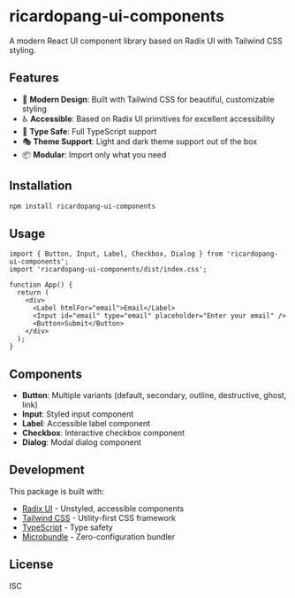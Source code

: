 # ricardopang-ui-components

A modern React UI component library based on Radix UI with Tailwind CSS styling.

## Features

- 🎨 **Modern Design**: Built with Tailwind CSS for beautiful, customizable styling
- ♿ **Accessible**: Based on Radix UI primitives for excellent accessibility
- 🎯 **Type Safe**: Full TypeScript support
- 🎭 **Theme Support**: Light and dark theme support out of the box
- 📦 **Modular**: Import only what you need

## Installation

```bash
npm install ricardopang-ui-components
```

## Usage

```tsx
import { Button, Input, Label, Checkbox, Dialog } from 'ricardopang-ui-components';
import 'ricardopang-ui-components/dist/index.css';

function App() {
  return (
    <div>
      <Label htmlFor="email">Email</Label>
      <Input id="email" type="email" placeholder="Enter your email" />
      <Button>Submit</Button>
    </div>
  );
}
```

## Components

- **Button**: Multiple variants (default, secondary, outline, destructive, ghost, link)
- **Input**: Styled input component
- **Label**: Accessible label component
- **Checkbox**: Interactive checkbox component
- **Dialog**: Modal dialog component

## Development

This package is built with:
- [Radix UI](https://www.radix-ui.com/) - Unstyled, accessible components
- [Tailwind CSS](https://tailwindcss.com/) - Utility-first CSS framework
- [TypeScript](https://www.typescriptlang.org/) - Type safety
- [Microbundle](https://github.com/developit/microbundle) - Zero-configuration bundler

## License

ISC